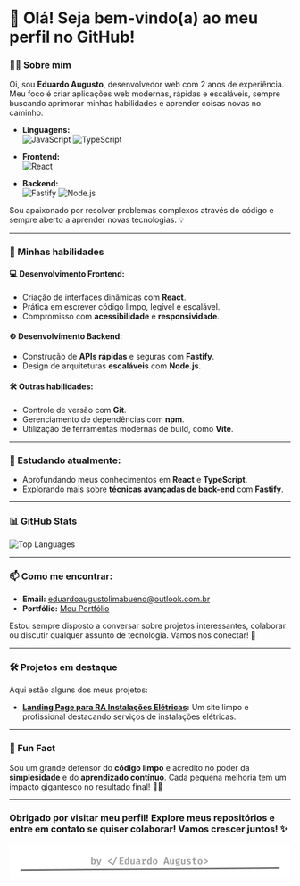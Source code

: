<h1 align="top">👋 Olá! Seja bem-vindo(a) ao meu perfil no GitHub!</h1>

### 👨‍💻 Sobre mim
Oi, sou **Eduardo Augusto**, desenvolvedor web com 2 anos de experiência. Meu foco é criar aplicações web modernas, rápidas e escaláveis, sempre buscando aprimorar minhas habilidades e aprender coisas novas no caminho.

- **Linguagens:**  
  ![JavaScript](https://img.shields.io/badge/-JavaScript-F7DF1E?style=flat&logo=javascript&logoColor=black) ![TypeScript](https://img.shields.io/badge/-TypeScript-3178C6?style=flat&logo=typescript&logoColor=white)

- **Frontend:**  
  ![React](https://img.shields.io/badge/-React-61DAFB?style=flat&logo=react&logoColor=black)

- **Backend:**  
  ![Fastify](https://img.shields.io/badge/-Fastify-000000?style=flat&logo=fastify&logoColor=white) ![Node.js](https://img.shields.io/badge/-Node.js-339933?style=flat&logo=node.js&logoColor=white)

Sou apaixonado por resolver problemas complexos através do código e sempre aberto a aprender novas tecnologias. 💡

---

### 🚀 Minhas habilidades

#### 💻 Desenvolvimento Frontend:
- Criação de interfaces dinâmicas com **React**.
- Prática em escrever código limpo, legível e escalável.
- Compromisso com **acessibilidade** e **responsividade**.

#### ⚙️ Desenvolvimento Backend:
- Construção de **APIs rápidas** e seguras com **Fastify**.
- Design de arquiteturas **escaláveis** com **Node.js**.

#### 🛠️ Outras habilidades:
- Controle de versão com **Git**.
- Gerenciamento de dependências com **npm**.
- Utilização de ferramentas modernas de build, como **Vite**.

---

### 🌱 Estudando atualmente:
- Aprofundando meus conhecimentos em **React** e **TypeScript**.
- Explorando mais sobre **técnicas avançadas de back-end** com **Fastify**.

---

### 📊 GitHub Stats
![Top Languages](https://github-readme-stats.vercel.app/api/top-langs/?username=D3vEduardo&layout=compact&theme=radical)

---

### 📫 Como me encontrar:
- **Email:** [eduardoaugustolimabueno@outlook.com.br](mailto:eduardoaugustolimabueno@outlook.com.br)  
- **Portfólio:** [Meu Portfólio](https://eduardoaugusto.vercel.app)

Estou sempre disposto a conversar sobre projetos interessantes, colaborar ou discutir qualquer assunto de tecnologia. Vamos nos conectar! 🚀

---

### 🛠️ Projetos em destaque
Aqui estão alguns dos meus projetos:

- **[Landing Page para RA Instalações Elétricas](https://github.com/D3vEduardo/RaWEbsite):** Um site limpo e profissional destacando serviços de instalações elétricas.

---

### 🌟 Fun Fact
Sou um grande defensor do **código limpo** e acredito no poder da **simplesidade** e do **aprendizado contínuo**. Cada pequena melhoria tem um impacto gigantesco no resultado final! 💪🚀

---

### Obrigado por visitar meu perfil! Explore meus repositórios e entre em contato se quiser colaborar! Vamos crescer juntos! ✨
<p align="center"><img src="./imgs/github_readme.png" /></p>
